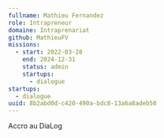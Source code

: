 ```yaml
---
fullname: Mathieu Fernandez
role: Intrapreneur
domaine: Intraprenariat
github: MathieuFV
missions:
  - start: 2022-03-28
    end: 2024-12-31
    status: admin
    startups:
      - dialogue
startups:
  - dialogue
uuid: 8b2abd0d-c420-490a-bdc8-13a6a8adeb50
---
```

Accro au DiaLog